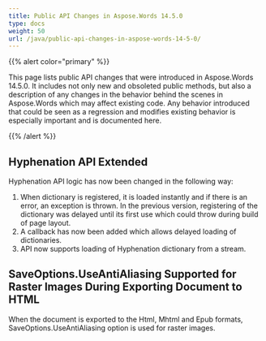 ```yaml
---
title: Public API Changes in Aspose.Words 14.5.0
type: docs
weight: 50
url: /java/public-api-changes-in-aspose-words-14-5-0/
---
```


{{% alert color="primary" %}} 

This page lists public API changes that were introduced in Aspose.Words 14.5.0. It includes not only new and obsoleted public methods, but also a description of any changes in the behavior behind the scenes in Aspose.Words which may affect existing code. Any behavior introduced that could be seen as a regression and modifies existing behavior is especially important and is documented here.

{{% /alert %}} 

## **Hyphenation API Extended**

Hyphenation API logic has now been changed in the following way:

1. When dictionary is registered, it is loaded instantly and if there is an error, an exception is thrown. In the previous version, registering of the dictionary was delayed until its first use which could throw during build of page layout.
1. A callback has now been added which allows delayed loading of dictionaries.
1. API now supports loading of Hyphenation dictionary from a stream.

## **SaveOptions.UseAntiAliasing Supported for Raster Images During Exporting Document to HTML**

When the document is exported to the Html, Mhtml and Epub formats, SaveOptions.UseAntiAliasing option is used for raster images.
